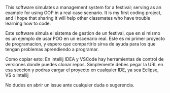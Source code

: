 This software simulates a management system for a festival; serving as an example for using OOP in a real case scenario. It is my first coding project, 
and I hope that sharing it will help other classmates who have trouble learning how to code.

Este software simula el sistema de gestion de un festival, que en si mismo es un ejemplo de usar POO en un escenario real. Este es mi primer proyecto de programacion, y espero
que compartirlo sirva de ayuda para los que tengan problemas aprendiendo a programar.

Como copiar esto: En intellij IDEA y VSCode hay herramientas de control de versiones donde puedes clonar repos. Simplemente debes pegar la URL en esa seccion y podras cargar el proyecto en cualquier IDE, ya sea Eclipse, VS o Intellij

No dudes en abrir un issue ante cualquier duda o sugerencia.
